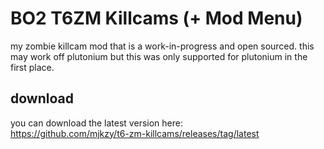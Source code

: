 # BO2 T6ZM Killcams (+ Mod Menu)
my zombie killcam mod that is a work-in-progress and open sourced. this may work off plutonium but this was only supported for plutonium in the first place.

## download
you can download the latest version here:</br>
<https://github.com/mjkzy/t6-zm-killcams/releases/tag/latest>
